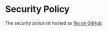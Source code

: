 # Security Policy

The security police ist hosted as [file on GitHub](https://github.com/replicadse/complate/blob/master/SECURITY.md).
